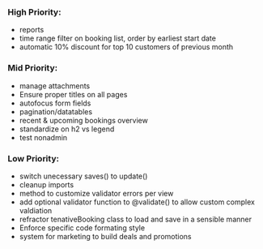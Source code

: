 ### High Priority:
* reports
* time range filter on booking list, order by earliest start date
* automatic 10% discount for top 10 customers of previous month

### Mid Priority:
* manage attachments
* Ensure proper titles on all pages
* autofocus form fields
* pagination/datatables
* recent & upcoming bookings overview
* standardize on h2 vs legend
* test nonadmin

### Low Priority:
* switch unecessary saves() to update()
* cleanup imports
* method to customize validator errors per view
* add optional validator function to @validate() to allow custom complex valdiation
* refractor tenativeBooking class to load and save in a sensible manner
* Enforce specific code formating style
* system for marketing to build deals and promotions